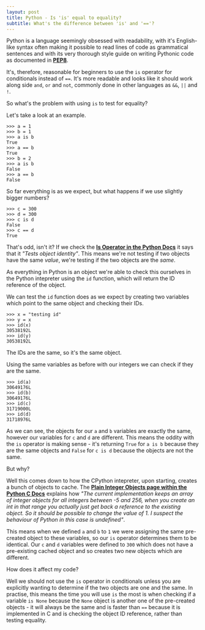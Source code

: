 ```yaml
---
layout: post
title: Python - Is 'is' equal to equality?
subtitle: What's the difference between 'is' and '=='?
---
```


Python is a language seemingly obsessed with readability, with it's English-like syntax often making it possible to read lines of code as grammatical sentences and with its very thorough style guide on writing Pythonic code as documented in [**PEP8**](https://www.python.org/dev/peps/pep-0008/). 

It's, therefore, reasonable for beginners to use the `is` operator for conditionals instead of `==`. It's more readable and looks like it should work along side `and`, `or` and `not`, commonly done in other languages as `&&`, `||` and `!`.

So what's the problem with using `is` to test for equality? 

Let's take a look at an example. 

~~~
>>> a = 1
>>> b = 1
>>> a is b
True
>>> a == b
True
>>> b = 2
>>> a is b
False
>>> a == b
False
~~~

So far everything is as we expect, but what happens if we use slightly bigger numbers?

~~~
>>> c = 300
>>> d = 300
>>> c is d
False
>>> c == d
True
~~~

That's odd, isn't it? If we check the [**Is Operator in the Python Docs**](https://docs.python.org/2/library/operator.html?highlight=#operator.is_) it says that it _"Tests object identity"_. This means we're not testing if two objects have the same _value_, we're testing if the two objects are the _same_.

As everything in Python is an object we're able to check this ourselves in the Python intepreter using the `id` function, which will return the ID reference of the object.

We can test the `id` function does as we expect by creating two variables which point to the same object and checking their IDs.

~~~
>>> x = "testing id"
>>> y = x
>>> id(x)
30538192L
>>> id(y)
30538192L
~~~

The IDs are the same, so it's the same object.

Using the same variables as before with our integers we can check if they are the same.

~~~
>>> id(a)
30649176L
>>> id(b)
30649176L
>>> id(c)
31719000L
>>> id(d)
31718976L
~~~

As we can see, the objects for our `a` and `b` variables are exactly the same, however our variables for `c` and `d` are different. 
This means the oddity with the `is` operator is making sense - it's returning `True` for `a is b` because they are the same objects and `False` for `c is d` because the objects are not the same.

But why?

Well this comes down to how the CPython intepreter, upon starting, creates a bunch of objects to cache. The [**Plain Integer Objects page within the Python C Docs**](https://docs.python.org/2/c-api/int.html) explains how _"The current implementation keeps an array of integer objects for all integers between -5 and 256, when you create an int in that range you actually just get back a reference to the existing object. So it should be possible to change the value of 1. I suspect the behaviour of Python in this case is undefined"_. 

This means when we defined `a` and `b` to `1` we were assigning the same pre-created object to these variables, so our `is` operator determines them to be identical. Our `c` and `d` variables were defined to `300` which does not have a pre-existing cached object and so creates two new objects which are different. 

How does it affect my code?

Well we should not use the `is` operator in conditionals unless you are explicitly wanting to determine if the two objects are one and the same. 
In practise, this means the time you will use `is` the most is when checking if a variable `is None` because the `None` object is another one of the pre-created objects - it will always be the same and is faster than `==` because it is implemented in C and is checking the object ID reference, rather than testing equality.
